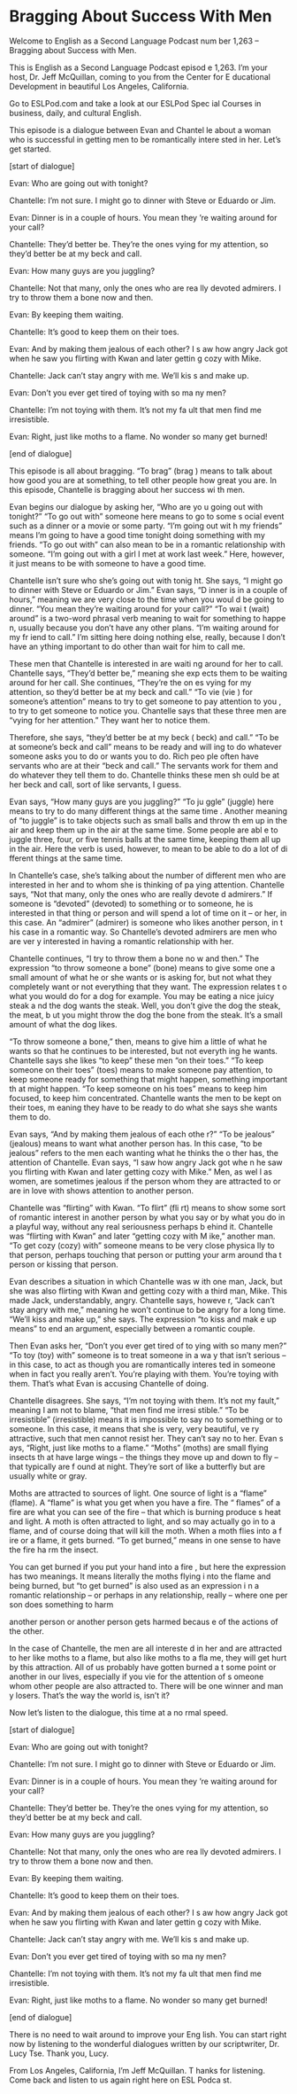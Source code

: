 # Bragging About Success With Men

Welcome to English as a Second Language Podcast num ber 1,263 – Bragging about Success with Men.

This is English as a Second Language Podcast episod e 1,263. I’m your host, Dr. Jeff McQuillan, coming to you from the Center for E ducational Development in beautiful Los Angeles, California.

Go to ESLPod.com and take a look at our ESLPod Spec ial Courses in business, daily, and cultural English.

This episode is a dialogue between Evan and Chantel le about a woman who is successful in getting men to be romantically intere sted in her. Let’s get started.

[start of dialogue]

Evan: Who are going out with tonight?

Chantelle: I’m not sure. I might go to dinner with Steve or Eduardo or Jim.

Evan: Dinner is in a couple of hours. You mean they ’re waiting around for your call?

Chantelle: They’d better be. They’re the ones vying  for my attention, so they’d better be at my beck and call.

Evan: How many guys are you juggling?

Chantelle: Not that many, only the ones who are rea lly devoted admirers. I try to throw them a bone now and then.

Evan: By keeping them waiting.

Chantelle: It’s good to keep them on their toes.

Evan: And by making them jealous of each other? I s aw how angry Jack got when he saw you flirting with Kwan and later gettin g cozy with Mike.

Chantelle: Jack can’t stay angry with me. We’ll kis s and make up.

Evan: Don’t you ever get tired of toying with so ma ny men?

 Chantelle: I’m not toying with them. It’s not my fa ult that men find me irresistible.

Evan: Right, just like moths to a flame. No wonder so many get burned!

[end of dialogue]

This episode is all about bragging. “To brag” (brag ) means to talk about how good you are at something, to tell other people how  great you are. In this episode, Chantelle is bragging about her success wi th men.

Evan begins our dialogue by asking her, “Who are yo u going out with tonight?” “To go out with” someone here means to go to some s ocial event such as a dinner or a movie or some party. “I’m going out wit h my friends” means I’m going to have a good time tonight doing something with my  friends. “To go out with” can also mean to be in a romantic relationship with  someone. “I’m going out with a girl I met at work last week.” Here, however, it just means to be with someone to have a good time.

Chantelle isn’t sure who she’s going out with tonig ht. She says, “I might go to dinner with Steve or Eduardo or Jim.” Evan says, “D inner is in a couple of hours,” meaning we are very close to the time when you woul d be going to dinner. “You mean they’re waiting around for your call?” “To wai t (wait) around” is a two-word phrasal verb meaning to wait for something to happe n, usually because you don’t have any other plans. “I’m waiting around for my fr iend to call.” I’m sitting here doing nothing else, really, because I don’t have an ything important to do other than wait for him to call me.

These men that Chantelle is interested in are waiti ng around for her to call. Chantelle says, “They’d better be,” meaning she exp ects them to be waiting around for her call. She continues, “They’re the on es vying for my attention, so they’d better be at my beck and call.” “To vie (vie ) for someone’s attention” means to try to get someone to pay attention to you , to try to get someone to notice you. Chantelle says that these three men are  “vying for her attention.” They want her to notice them.

Therefore, she says, “they’d better be at my beck ( beck) and call.” “To be at someone’s beck and call” means to be ready and will ing to do whatever someone asks you to do or wants you to do. Rich peo ple often have servants who are at their “beck and call.” The servants work  for them and do whatever they tell them to do. Chantelle thinks these men sh ould be at her beck and call, sort of like servants, I guess.

 Evan says, “How many guys are you juggling?” “To ju ggle” (juggle) here means to try to do many different things at the same time . Another meaning of “to juggle” is to take objects such as small balls and throw th em up in the air and keep them up in the air at the same time. Some people are abl e to juggle three, four, or five tennis balls at the same time, keeping them all up in the air. Here the verb is used, however, to mean to be able to do a lot of di fferent things at the same time.

In Chantelle’s case, she’s talking about the number  of different men who are interested in her and to whom she is thinking of pa ying attention. Chantelle says, “Not that many, only the ones who are really devote d admirers.” If someone is “devoted” (devoted) to something or to someone, he is interested in that thing or person and will spend a lot of time on it – or her,  in this case. An “admirer” (admirer) is someone who likes another person, in t his case in a romantic way. So Chantelle’s devoted admirers are men who are ver y interested in having a romantic relationship with her.

Chantelle continues, “I try to throw them a bone no w and then.” The expression “to throw someone a bone” (bone) means to give some one a small amount of what he or she wants or is asking for, but not what  they completely want or not everything that they want. The expression relates t o what you would do for a dog for example. You may be eating a nice juicy steak a nd the dog wants the steak. Well, you don’t give the dog the steak, the meat, b ut you might throw the dog the bone from the steak. It’s a small amount of what the dog likes.

“To throw someone a bone,” then, means to give him a little of what he wants so that he continues to be interested, but not everyth ing he wants. Chantelle says she likes “to keep” these men “on their toes.” “To keep someone on their toes” (toes) means to make someone pay attention, to keep  someone ready for something that might happen, something important th at might happen. “To keep someone on his toes” means to keep him focused, to keep him concentrated. Chantelle wants the men to be kept on their toes, m eaning they have to be ready to do what she says she wants them to do.

Evan says, “And by making them jealous of each othe r?” “To be jealous” (jealous) means to want what another person has. In  this case, “to be jealous” refers to the men each wanting what he thinks the o ther has, the attention of Chantelle. Evan says, “I saw how angry Jack got whe n he saw you flirting with Kwan and later getting cozy with Mike.” Men, as wel l as women, are sometimes jealous if the person whom they are attracted to or  are in love with shows attention to another person.

Chantelle was “flirting” with Kwan. “To flirt” (fli rt) means to show some sort of romantic interest in another person by what you say  or by what you do in a playful way, without any real seriousness perhaps b ehind it. Chantelle was “flirting with Kwan” and later “getting cozy with M ike,” another man. “To get cozy (cozy) with” someone means to be very close physica lly to that person, perhaps touching that person or putting your arm around tha t person or kissing that person.

Evan describes a situation in which Chantelle was w ith one man, Jack, but she was also flirting with Kwan and getting cozy with a  third man, Mike. This made Jack, understandably, angry. Chantelle says, howeve r, “Jack can’t stay angry with me,” meaning he won’t continue to be angry for  a long time. “We’ll kiss and make up,” she says. The expression “to kiss and mak e up means” to end an argument, especially between a romantic couple.

Then Evan asks her, “Don’t you ever get tired of to ying with so many men?” “To toy (toy) with” someone is to treat someone in a wa y that isn’t serious – in this case, to act as though you are romantically interes ted in someone when in fact you really aren’t. You’re playing with them. You’re  toying with them. That’s what Evan is accusing Chantelle of doing.

Chantelle disagrees. She says, “I’m not toying with  them. It’s not my fault,” meaning I am not to blame, “that men find me irresi stible.” “To be irresistible” (irresistible) means it is impossible to say no to something or to someone. In this case, it means that she is very, very beautiful, ve ry attractive, such that men cannot resist her. They can’t say no to her. Evan s ays, “Right, just like moths to a flame.” “Moths” (moths) are small flying insects th at have large wings – the things they move up and down to fly – that typically are f ound at night. They’re sort of like a butterfly but are usually white or gray.

Moths are attracted to sources of light. One source  of light is a “flame” (flame). A “flame” is what you get when you have a fire. The “ flames” of a fire are what you can see of the fire – that which is burning produce s heat and light. A moth is often attracted to light, and so may actually go in to a flame, and of course doing that will kill the moth. When a moth flies into a f ire or a flame, it gets burned. “To get burned,” means in one sense to have the fire ha rm the insect.

You can get burned if you put your hand into a fire , but here the expression has two meanings. It means literally the moths flying i nto the flame and being burned, but “to get burned” is also used as an expression i n a romantic relationship – or perhaps in any relationship, really – where one per son does something to harm

another person or another person gets harmed becaus e of the actions of the other.

In the case of Chantelle, the men are all intereste d in her and are attracted to her like moths to a flame, but also like moths to a fla me, they will get hurt by this attraction. All of us probably have gotten burned a t some point or another in our lives, especially if you vie for the attention of s omeone whom other people are also attracted to. There will be one winner and man y losers. That’s the way the world is, isn’t it?

Now let’s listen to the dialogue, this time at a no rmal speed.

[start of dialogue]

Evan: Who are going out with tonight?

Chantelle: I’m not sure. I might go to dinner with Steve or Eduardo or Jim.

Evan: Dinner is in a couple of hours. You mean they ’re waiting around for your call?

Chantelle: They’d better be. They’re the ones vying  for my attention, so they’d better be at my beck and call.

Evan: How many guys are you juggling?

Chantelle: Not that many, only the ones who are rea lly devoted admirers. I try to throw them a bone now and then.

Evan: By keeping them waiting.

Chantelle: It’s good to keep them on their toes.

Evan: And by making them jealous of each other? I s aw how angry Jack got when he saw you flirting with Kwan and later gettin g cozy with Mike.

Chantelle: Jack can’t stay angry with me. We’ll kis s and make up.

Evan: Don’t you ever get tired of toying with so ma ny men?

Chantelle: I’m not toying with them. It’s not my fa ult that men find me irresistible.

 Evan: Right, just like moths to a flame. No wonder so many get burned!

[end of dialogue]

There is no need to wait around to improve your Eng lish. You can start right now by listening to the wonderful dialogues written by our scriptwriter, Dr. Lucy Tse. Thank you, Lucy.

From Los Angeles, California, I’m Jeff McQuillan. T hanks for listening. Come back and listen to us again right here on ESL Podca st.

